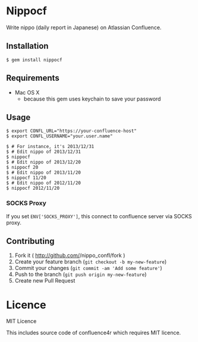 # Nippocf

Write nippo (daily report in Japanese) on Atlassian Confluence.

## Installation

    $ gem install nippocf

## Requirements

* Mac OS X
  * because this gem uses keychain to save your password

## Usage

```
$ export CONFL_URL="https://your-confluence-host"
$ export CONFL_USERNAME="your.user.name"

$ # For instance, it's 2013/12/31
$ # Edit nippo of 2013/12/31
$ nippocf
$ # Edit nippo of 2013/12/20
$ nippocf 20
$ # Edit nippo of 2013/11/20
$ nippocf 11/20
$ # Edit nippo of 2012/11/20
$ nippocf 2012/11/20
```

### SOCKS Proxy

If you set `ENV['SOCKS_PROXY']`, this connect to confluence server via SOCKS proxy.

## Contributing

1. Fork it ( http://github.com/<my-github-username>/nippo_confl/fork )
2. Create your feature branch (`git checkout -b my-new-feature`)
3. Commit your changes (`git commit -am 'Add some feature'`)
4. Push to the branch (`git push origin my-new-feature`)
5. Create new Pull Request

# Licence

MIT Licence

This includes source code of confluence4r which requires MIT licence.

